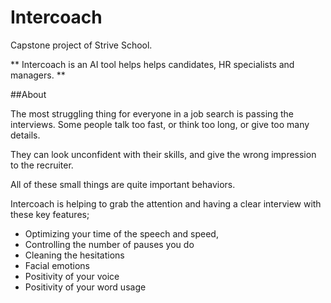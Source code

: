 # Intercoach

Capstone project of Strive School. 

** Intercoach is an AI tool helps helps candidates, HR specialists and managers. **

##About

The most struggling thing for everyone in a job search is passing the interviews. 
Some people talk too fast, or think too long, or give too many details. 

They can look unconfident with their skills, and give the wrong impression to the recruiter.

All of these small things are quite important behaviors.

Intercoach is helping to grab the attention and having a clear interview with these key features;
* Optimizing your time of the speech and speed,
* Controlling the number of pauses you do
* Cleaning the hesitations 
* Facial emotions
* Positivity of your voice
* Positivity of your word usage

